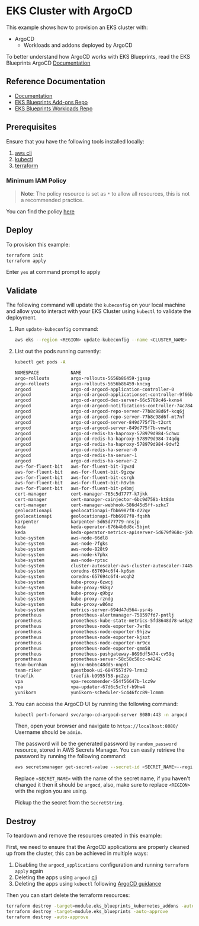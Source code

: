 # EKS Cluster with ArgoCD

This example shows how to provision an EKS cluster with:

- ArgoCD
  - Workloads and addons deployed by ArgoCD

To better understand how ArgoCD works with EKS Blueprints, read the EKS Blueprints ArgoCD [Documentation](https://aws-ia.github.io/terraform-aws-eks-blueprints/latest/add-ons/argocd/)

## Reference Documentation

- [Documentation](https://aws-ia.github.io/terraform-aws-eks-blueprints/latest/add-ons/argocd/)
- [EKS Blueprints Add-ons Repo](https://github.com/aws-samples/eks-blueprints-add-ons)
- [EKS Blueprints Workloads Repo](https://github.com/aws-samples/eks-blueprints-workloads)

## Prerequisites

Ensure that you have the following tools installed locally:

1. [aws cli](https://docs.aws.amazon.com/cli/latest/userguide/install-cliv2.html)
2. [kubectl](https://Kubernetes.io/docs/tasks/tools/)
3. [terraform](https://learn.hashicorp.com/tutorials/terraform/install-cli)

### Minimum IAM Policy

> **Note**: The policy resource is set as `*` to allow all resources, this is not a recommended practice.

You can find the policy [here](../../../docs/iam/min-iam-policy.json)

## Deploy

To provision this example:

```sh
terraform init
terraform apply
```

Enter `yes` at command prompt to apply

## Validate

The following command will update the `kubeconfig` on your local machine and allow you to interact with your EKS Cluster using `kubectl` to validate the deployment.

1. Run `update-kubeconfig` command:

    ```sh
    aws eks --region <REGION> update-kubeconfig --name <CLUSTER_NAME>
    ```

2. List out the pods running currently:

    ```sh
    kubectl get pods -A

    NAMESPACE            NAME                                                         READY   STATUS    RESTARTS   AGE
    argo-rollouts        argo-rollouts-5656b86459-jgssp                               1/1     Running   0          6m59s
    argo-rollouts        argo-rollouts-5656b86459-kncxg                               1/1     Running   0          6m59s
    argocd               argo-cd-argocd-application-controller-0                      1/1     Running   0          15m
    argocd               argo-cd-argocd-applicationset-controller-9f66b8d6b-bnvqk     1/1     Running   0          15m
    argocd               argo-cd-argocd-dex-server-66c5769c46-kxns4                   1/1     Running   0          15m
    argocd               argo-cd-argocd-notifications-controller-74c78485d-fgh4w      1/1     Running   0          15m
    argocd               argo-cd-argocd-repo-server-77b8c98d6f-kcq6j                  1/1     Running   0          15m
    argocd               argo-cd-argocd-repo-server-77b8c98d6f-mt7nf                  1/1     Running   0          15m
    argocd               argo-cd-argocd-server-849d775f7b-t2crt                       1/1     Running   0          15m
    argocd               argo-cd-argocd-server-849d775f7b-vnwtq                       1/1     Running   0          15m
    argocd               argo-cd-redis-ha-haproxy-578979d984-5chwx                    1/1     Running   0          15m
    argocd               argo-cd-redis-ha-haproxy-578979d984-74qdg                    1/1     Running   0          15m
    argocd               argo-cd-redis-ha-haproxy-578979d984-9dwf2                    1/1     Running   0          15m
    argocd               argo-cd-redis-ha-server-0                                    4/4     Running   0          15m
    argocd               argo-cd-redis-ha-server-1                                    4/4     Running   0          12m
    argocd               argo-cd-redis-ha-server-2                                    4/4     Running   0          11m
    aws-for-fluent-bit   aws-for-fluent-bit-7gwzd                                     1/1     Running   0          7m10s
    aws-for-fluent-bit   aws-for-fluent-bit-9gzqw                                     1/1     Running   0          7m10s
    aws-for-fluent-bit   aws-for-fluent-bit-csrgh                                     1/1     Running   0          7m10s
    aws-for-fluent-bit   aws-for-fluent-bit-h9vtm                                     1/1     Running   0          7m10s
    aws-for-fluent-bit   aws-for-fluent-bit-p4bmj                                     1/1     Running   0          7m10s
    cert-manager         cert-manager-765c5d7777-k7jkk                                1/1     Running   0          7m6s
    cert-manager         cert-manager-cainjector-6bc9d758b-kt8dm                      1/1     Running   0          7m6s
    cert-manager         cert-manager-webhook-586d45d5ff-szkc7                        1/1     Running   0          7m6s
    geolocationapi       geolocationapi-fbb6987f8-d22qv                               2/2     Running   0          6m15s
    geolocationapi       geolocationapi-fbb6987f8-fqshh                               2/2     Running   0          6m15s
    karpenter            karpenter-5d65d77779-nnsjp                                   2/2     Running   0          7m42s
    keda                 keda-operator-676b4b8d8c-5bjmt                               1/1     Running   0          7m16s
    keda                 keda-operator-metrics-apiserver-5d679f968c-jkhz8             1/1     Running   0          7m16s
    kube-system          aws-node-66dl8                                               1/1     Running   0          14m
    kube-system          aws-node-7fgks                                               1/1     Running   0          14m
    kube-system          aws-node-828t9                                               1/1     Running   0          14m
    kube-system          aws-node-k7phx                                               1/1     Running   0          14m
    kube-system          aws-node-rptsc                                               1/1     Running   0          14m
    kube-system          cluster-autoscaler-aws-cluster-autoscaler-74456d5cc9-hfqlz   1/1     Running   0          7m24s
    kube-system          coredns-657694c6f4-kp6sm                                     1/1     Running   0          19m
    kube-system          coredns-657694c6f4-wcqh2                                     1/1     Running   0          19m
    kube-system          kube-proxy-6zwcj                                             1/1     Running   0          14m
    kube-system          kube-proxy-9kkg7                                             1/1     Running   0          14m
    kube-system          kube-proxy-q9bgv                                             1/1     Running   0          14m
    kube-system          kube-proxy-rzndg                                             1/1     Running   0          14m
    kube-system          kube-proxy-w86mz                                             1/1     Running   0          14m
    kube-system          metrics-server-694d47d564-psr4s                              1/1     Running   0          6m37s
    prometheus           prometheus-alertmanager-758597fd7-pntlj                      2/2     Running   0          7m18s
    prometheus           prometheus-kube-state-metrics-5fd8648d78-w48p2               1/1     Running   0          7m18s
    prometheus           prometheus-node-exporter-7wr8x                               1/1     Running   0          7m18s
    prometheus           prometheus-node-exporter-9hjzw                               1/1     Running   0          7m19s
    prometheus           prometheus-node-exporter-kjsxt                               1/1     Running   0          7m18s
    prometheus           prometheus-node-exporter-mr9cx                               1/1     Running   0          7m19s
    prometheus           prometheus-node-exporter-qmm58                               1/1     Running   0          7m19s
    prometheus           prometheus-pushgateway-8696df5474-cv59q                      1/1     Running   0          7m18s
    prometheus           prometheus-server-58c58c58cc-n4242                           2/2     Running   0          7m18s
    team-burnham         nginx-66b6c48dd5-nnp9l                                       1/1     Running   0          7m39s
    team-riker           guestbook-ui-6847557d79-lrms2                                1/1     Running   0          7m39s
    traefik              traefik-b9955f58-pc2zp                                       1/1     Running   0          7m4s
    vpa                  vpa-recommender-554f56647b-lcz9w                             1/1     Running   0          7m35s
    vpa                  vpa-updater-67d6c5c7cf-b9hw4                                 1/1     Running   0          7m35s
    yunikorn             yunikorn-scheduler-5c446fcc89-lcmmm                          2/2     Running   0          7m28s
    ```

3. You can access the ArgoCD UI by running the following command:

    ```sh
    kubectl port-forward svc/argo-cd-argocd-server 8080:443 -n argocd
    ```

    Then, open your browser and navigate to `https://localhost:8080/`
    Username should be `admin`.

    The password will be the generated password by `random_password` resource, stored in AWS Secrets Manager.
    You can easily retrieve the password by running the following command:

    ```sh
    aws secretsmanager get-secret-value --secret-id <SECRET_NAME>--region <REGION>
    ```

    Replace `<SECRET_NAME>` with the name of the secret name, if you haven't changed it then it should be `argocd`, also, make sure to replace `<REGION>` with the region you are using.

    Pickup the the secret from the `SecretString`.

## Destroy

To teardown and remove the resources created in this example:

First, we need to ensure that the ArgoCD applications are properly cleaned up from the cluster, this can be achieved in multiple ways:

1) Disabling the `argocd_applications` configuration and running `terraform apply` again
2) Deleting the apps using `argocd` [cli](https://argo-cd.readthedocs.io/en/stable/user-guide/app_deletion/#deletion-using-argocd)
3) Deleting the apps using `kubectl` following [ArgoCD guidance](https://argo-cd.readthedocs.io/en/stable/user-guide/app_deletion/#deletion-using-kubectl)

Then you can start delete the terraform resources:
```sh
terraform destroy -target=module.eks_blueprints_kubernetes_addons -auto-approve
terraform destroy -target=module.eks_blueprints -auto-approve
terraform destroy -auto-approve
````

